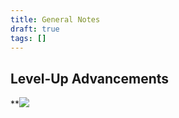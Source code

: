 ```yaml
---
title: General Notes
draft: true
tags: []
---
```

 
## Level-Up Advancements

**![](https://lh7-us.googleusercontent.com/docsz/AD_4nXfoJzGijUIP6DF9xYvbZIrxNA7xq8SDuRLLEEKngbxEQ_j4P8zSSr1VNTKR_jCh-kS7PqtiFWWZOw9PtXHR_HmZLzs23MTKwPqn8S6zO_xp5oGXKswX5SDkT0CPjPU7iLZqfiytbs0cuw_Uq5G9TGc-ao2V?key=BM8mBwN5FPnGAGipE_zHQQ)

